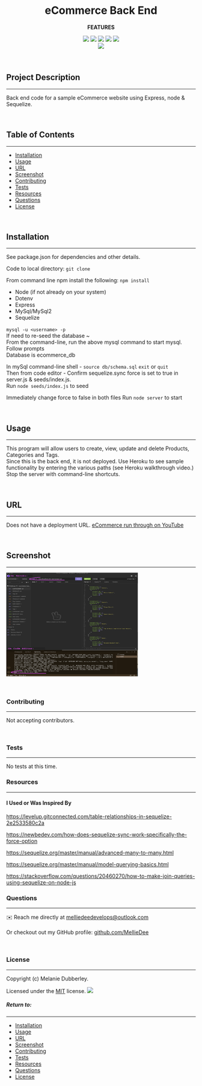 # **<center>eCommerce Back End</center>**

**<center>FEATURES</center>**

<center><img src="https://img.shields.io/badge/-Node-green.svg">    <img src="https://img.shields.io/badge/-Dotenv-yellow.svg">  <img src="https://img.shields.io/badge/-Express-grey.svg">    <img src="https://img.shields.io/badge/-MySql/MySql2-purple.svg">   <img src="https://img.shields.io/badge/-Sequelize-blue.svg">     </br><img src="https://img.shields.io/badge/license-MIT-blue.svg"></center>

&nbsp;

## **Project Description**

---

Back end code for a sample eCommerce website using Express, node & Sequelize.

&nbsp;

## Table of Contents

---

- [Installation](#installation)
- [Usage](#usage)
- [URL](#url)
- [Screenshot](#screenshot)
- [Contributing](#contributing)
- [Tests](#tests)
- [Resources](#resources)
- [Questions](#questions)
- [License](#license)

&nbsp;

## **Installation**

---

See package.json for dependencies and other details.

Code to local directory: `git clone`</br>

From command line npm install the following: `npm install`</br>

- Node (if not already on your system)
- Dotenv
- Express
- MySql/MySql2
- Sequelize
  &nbsp;

`mysql -u <username> -p`</br>
If need to re-seed the database ~</br>
From the command-line, run the above mysql command to start mysql. Follow prompts</br>
Database is ecommerce_db</br>

In mySql command-line shell -
`source db/schema.sql`
`exit` or `quit`</br>
Then from code editor -
Confirm sequelize.sync force is set to true in server.js & seeds/index.js. </br>
Run `node seeds/index.js` to seed</br>

Immediately change force to false in both files
Run `node server` to start

&nbsp;

## **Usage**

---

This program will allow users to create, view, update and delete Products, Categories and Tags.</br>
Since this is the back end, it is not deployed. Use Heroku to see sample functionality by entering the various paths (see Heroku walkthrough video.)</br>Stop the server with command-line shortcuts.

&nbsp;

## **URL**

---

Does not have a deployment URL.
[eCommerce run through on YouTube](https://youtu.be/ZxoK9hW8Xb4)

&nbsp;

## **Screenshot**

---

<img src="assets/images/screenShot.png" width="350" height="275" alt="Screenshot of GET all Products on Heroku.">

&nbsp;

### **Contributing**

---

Not accepting contributors.

&nbsp;

### **Tests**

---

No tests at this time.
&nbsp;

### **Resources**

---

#### I Used or Was Inspired By

https://levelup.gitconnected.com/table-relationships-in-sequelize-2e2533580c2a

https://newbedev.com/how-does-sequelize-sync-work-specifically-the-force-option

https://sequelize.org/master/manual/advanced-many-to-many.html

https://sequelize.org/master/manual/model-querying-basics.html

https://stackoverflow.com/questions/20460270/how-to-make-join-queries-using-sequelize-on-node-js
&nbsp;

### **Questions**

---

✉️ Reach me directly at melliedeedevelops@outlook.com </br>  
Or checkout out my GitHub profile: [github.com/MellieDee](https://github.com/MellieDee)

&nbsp;

### **License**

---

Copyright (c) Melanie Dubberley.

Licensed under the [MIT](https://choosealicense.com/licenses) license.
<img src="https://img.shields.io/badge/license-MIT-blue.svg">
&nbsp;

##### Return to:

---

- [Installation](#installation)
- [Usage](#usage)
- [URL](#url)
- [Screenshot](#screenshot)
- [Contributing](#contributing)
- [Tests](#tests)
- [Resources](#resources)
- [Questions](#questions)
- [License](#license)

&nbsp;
